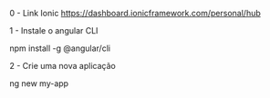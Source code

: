 0 - Link Ionic
https://dashboard.ionicframework.com/personal/hub

1 - Instale o angular CLI

npm install -g @angular/cli

2 - Crie uma nova aplicação

ng new my-app 
